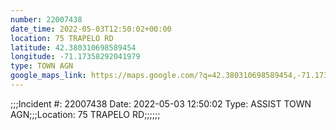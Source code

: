 ```yaml
---
number: 22007438
date_time: 2022-05-03T12:50:02+00:00
location: 75 TRAPELO RD
latitude: 42.380310698589454
longitude: -71.17358292041979
type: TOWN AGN
google_maps_link: https://maps.google.com/?q=42.380310698589454,-71.17358292041979
---
```


;;;Incident #: 22007438   Date: 2022-05-03 12:50:02   Type: ASSIST TOWN AGN;;;Location: 75 TRAPELO RD;;;;;;
